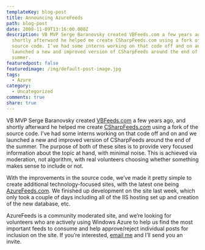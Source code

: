 ```yaml
---
templateKey: blog-post
title: Announcing AzureFeeds
path: blog-post
date: 2008-11-09T13:16:00.000Z
description: VB MVP Serge Baranovsky created VBFeeds.com a few years ago, and
  shortly afterward he helped me create CSharpFeeds.com using a fork of the
  source code. I’ve had some interns working on that code off and on and we
  launched a new and improved version of CSharpFeeds around the end of the
  summer.
featuredpost: false
featuredimage: /img/default-post-image.jpg
tags:
  - Azure
category:
  - Uncategorized
comments: true
share: true
---
```

VB MVP Serge Baranovsky created [VBFeeds.com](http://vbfeeds.com/) a few years ago, and shortly afterward he helped me create [CSharpFeeds.com](http://csharpfeeds.com/) using a fork of the source code. I’ve had some interns working on that code off and on and we launched a new and improved version of CSharpFeeds around the end of the summer. The purpose of both of these sites is to provide very focused information about the topic at hand, with minimal noise. This is achieved via moderation, not algorithm, with real volunteers choosing whether something makes sense to include or not.

With the improvements in the source code, we’ve made it pretty simple to create additional technology-focused sites, with the latest one being [AzureFeeds.com](http://azurefeeds.com/). We finished up development on the site last week, which only took a couple of days including all of the IIS hosting set up and creation of the new database, etc.

AzureFeeds is a community moderated site, and we’re looking for volunteers who are actively using Windows Azure to help us find the most important feeds to consume and help approve/reject individual posts for inclusion on the site. If you’re interested, [email me](http://stevesmithblog.com/contact) and I’ll send you an invite.